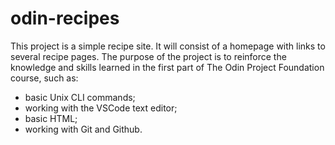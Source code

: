# odin-recipes
This project is a simple recipe site. It will consist of a homepage with links to several recipe pages. The purpose of the project is to reinforce the knowledge and skills learned in the first part of The Odin Project Foundation course, such as:
* basic Unix CLI commands;
* working with the VSCode text editor;
* basic HTML;
* working with Git and Github.
